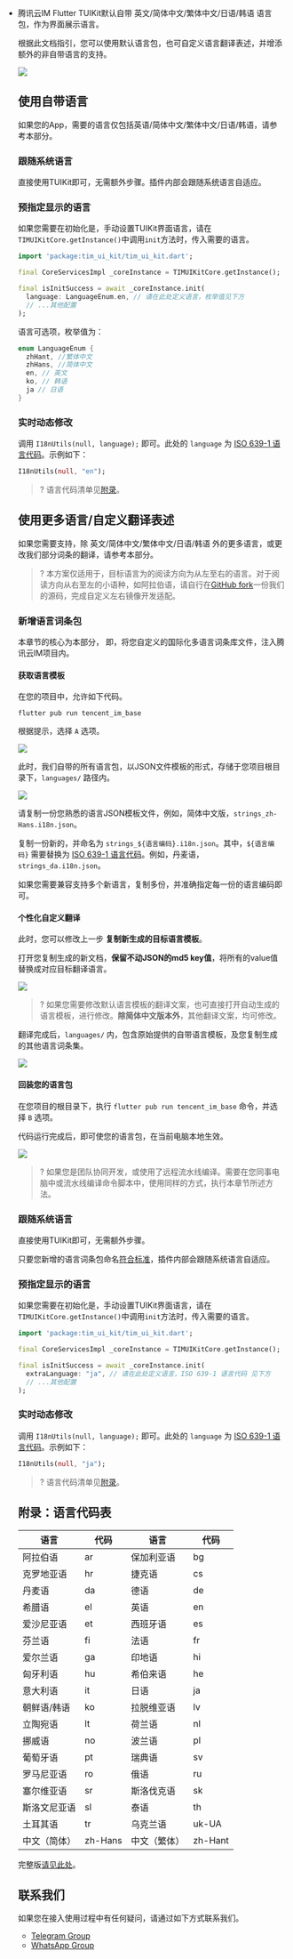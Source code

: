 - 腾讯云IM Flutter TUIKit默认自带 英文/简体中文/繁体中文/日语/韩语 语言包，作为界面展示语言。

  根据此文档指引，您可以使用默认语言包，也可自定义语言翻译表述，并增添额外的非自带语言的支持。

  ![](https://qcloudimg.tencent-cloud.cn/raw/cfdebbe4f935fe73bc8fafd205faa4a9.png)

  ## 使用自带语言

  如果您的App，需要的语言仅包括英语/简体中文/繁体中文/日语/韩语，请参考本部分。

  ### 跟随系统语言

  直接使用TUIKit即可，无需额外步骤。插件内部会跟随系统语言自适应。

  ### 预指定显示的语言

  如果您需要在初始化是，手动设置TUIKit界面语言，请在`TIMUIKitCore.getInstance()`中调用`init`方法时，传入需要的语言。

  ```dart
  import 'package:tim_ui_kit/tim_ui_kit.dart';
  
  final CoreServicesImpl _coreInstance = TIMUIKitCore.getInstance();
  
  final isInitSuccess = await _coreInstance.init(
    language: LanguageEnum.en, // 请在此处定义语言，枚举值见下方
    // ...其他配置
  );
  ```

  语言可选项，枚举值为：

  ```dart
  enum LanguageEnum {
    zhHant, //繁体中文
    zhHans, //简体中文
    en, // 英文
    ko, // 韩语
    ja // 日语
  }
  ```

  ### 实时动态修改

  调用 `I18nUtils(null, language);` 即可。此处的 `language` 为 [ISO 639-1 语言代码](#code)。示例如下：

  ```dart
  I18nUtils(null, "en");
  ```

  >? 语言代码清单见[附录](#code)。

  ## 使用更多语言/自定义翻译表述

  如果您需要支持，除 英文/简体中文/繁体中文/日语/韩语 外的更多语言，或更改我们部分词条的翻译，请参考本部分。

  >? 本方案仅适用于，目标语言为的阅读方向为从左至右的语言。对于阅读方向从右至左的小语种，如阿拉伯语，请自行在[GitHub fork](https://github.com/TencentCloud/chat-uikit-flutter)一份我们的源码，完成自定义左右镜像开发适配。

  ### 新增语言词条包

  本章节的核心为本部分， 即，将您自定义的国际化多语言词条库文件，注入腾讯云IM项目内。

  #### 获取语言模板

  在您的项目中，允许如下代码。

  ```shell
  flutter pub run tencent_im_base
  ```

  根据提示，选择 `A` 选项。

  ![](https://qcloudimg.tencent-cloud.cn/raw/01215e7861ed2736c0155c456ad2d0d6.png)

  此时，我们自带的所有语言包，以JSON文件模板的形式，存储于您项目根目录下，`languages/` 路径内。

  ![](https://qcloudimg.tencent-cloud.cn/raw/2618d546ece854d93cfe21d1ad342ade.png)

  请复制一份您熟悉的语言JSON模板文件，例如，简体中文版，`strings_zh-Hans.i18n.json`。

  复制一份新的，并命名为 `strings_${语言编码}.i18n.json`。其中，`${语言编码}` 需要替换为 [ISO 639-1 语言代码](#code)。例如，丹麦语，`strings_da.i18n.json`。

  如果您需要兼容支持多个新语言，复制多份，并准确指定每一份的语言编码即可。

  #### 个性化自定义翻译

  此时，您可以修改上一步 **复制新生成的目标语言模板**。

  打开您复制生成的新文档，**保留不动JSON的md5 key值**，将所有的value值替换成对应目标翻译语言。

  ![](https://qcloudimg.tencent-cloud.cn/raw/540536815ec579ca4343a7013a768178.png)

  >? 如果您需要修改默认语言模板的翻译文案，也可直接打开自动生成的语言模板，进行修改。**除简体中文版本外**，其他翻译文案，均可修改。

  翻译完成后，`languages/` 内，包含原始提供的自带语言模板，及您复制生成的其他语言词条集。

  ![](https://qcloudimg.tencent-cloud.cn/raw/0b409d05e26b81b60a4babed07936cda.png)

  #### 回装您的语言包

  在您项目的根目录下，执行 `flutter pub run tencent_im_base` 命令，并选择 `B` 选项。

  代码运行完成后，即可使您的语言包，在当前电脑本地生效。

  ![](https://qcloudimg.tencent-cloud.cn/raw/7823200ee5f323bc254aad61be122907.png)

  >? 如果您是团队协同开发，或使用了远程流水线编译。需要在您同事电脑中或流水线编译命令脚本中，使用同样的方式，执行本章节所述方法。

  ### 跟随系统语言

  直接使用TUIKit即可，无需额外步骤。

  只要您新增的语言词条包命名[符合标准](#code)，插件内部会跟随系统语言自适应。

  ### 预指定显示的语言

  如果您需要在初始化是，手动设置TUIKit界面语言，请在`TIMUIKitCore.getInstance()`中调用`init`方法时，传入需要的语言。

  ```dart
  import 'package:tim_ui_kit/tim_ui_kit.dart';
  
  final CoreServicesImpl _coreInstance = TIMUIKitCore.getInstance();
  
  final isInitSuccess = await _coreInstance.init(
    extraLanguage: "ja", // 请在此处定义语言，ISO 639-1 语言代码 见下方
    // ...其他配置
  );
  ```

  ### 实时动态修改

  调用 `I18nUtils(null, language);` 即可。此处的 `language` 为 [ISO 639-1 语言代码](#code)。示例如下：

  ```dart
  I18nUtils(null, "ja");
  ```

  >? 语言代码清单见[附录](#code)。

  [](id:code)

  ## 附录：语言代码表

  | 语言         | 代码    | 语言         | 代码    |
  | ------------ | ------- | ------------ | ------- |
  | 阿拉伯语     | ar      | 保加利亚语   | bg      |
  | 克罗地亚语   | hr      | 捷克语       | cs      |
  | 丹麦语       | da      | 德语         | de      |
  | 希腊语       | el      | 英语         | en      |
  | 爱沙尼亚语   | et      | 西班牙语     | es      |
  | 芬兰语       | fi      | 法语         | fr      |
  | 爱尔兰语     | ga      | 印地语       | hi      |
  | 匈牙利语     | hu      | 希伯来语     | he      |
  | 意大利语     | it      | 日语         | ja      |
  | 朝鲜语/韩语  | ko      | 拉脱维亚语   | lv      |
  | 立陶宛语     | lt      | 荷兰语       | nl      |
  | 挪威语       | no      | 波兰语       | pl      |
  | 葡萄牙语     | pt      | 瑞典语       | sv      |
  | 罗马尼亚语   | ro      | 俄语         | ru      |
  | 塞尔维亚语   | sr      | 斯洛伐克语   | sk      |
  | 斯洛文尼亚语 | sl      | 泰语         | th      |
  | 土耳其语     | tr      | 乌克兰语     | uk-UA   |
  | 中文（简体） | zh-Hans | 中文（繁体） | zh-Hant |

  完整版[请见此处](https://quickref.me/iso-639-1)。

  ## 联系我们[](id:contact)

  如果您在接入使用过程中有任何疑问，请通过如下方式联系我们。

  - [Telegram Group](https://t.me/+1doS9AUBmndhNGNl)
  - [WhatsApp Group](https://chat.whatsapp.com/Gfbxk7rQBqc8Rz4pzzP27A)
